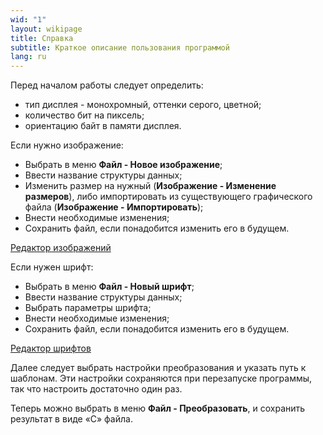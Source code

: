 ```yaml
---
wid: "1"
layout: wikipage
title: Справка
subtitle: Краткое описание пользования программой
lang: ru
---
```

Перед началом работы следует определить:

  *  тип дисплея - монохромный, оттенки серого, цветной;
  *  количество бит на пиксель;
  *  ориентацию байт в памяти дисплея.

Если нужно изображение:

  *  Выбрать в меню **Файл - Новое изображение**;
  *  Ввести название структуры данных;
  *  Изменить размер на нужный (**Изображение - Изменение размеров**), либо импортировать из существующего графического файла (**Изображение - Импортировать**);
  *  Внести необходимые изменения;
  *  Сохранить файл, если понадобится изменить его в будущем.

[Редактор изображений](./image/)

Если нужен шрифт:

  *  Выбрать в меню **Файл - Новый шрифт**;
  *  Ввести название структуры данных;
  *  Выбрать параметры шрифта;
  *  Внести необходимые изменения;
  *  Сохранить файл, если понадобится изменить его в будущем.

[Редактор шрифтов](./font/)

Далее следует выбрать настройки преобразования и указать путь к шаблонам. Эти настройки сохраняются при перезапуске программы, так что настроить достаточно один раз.

Теперь можно выбрать в меню **Файл - Преобразовать**, и сохранить результат в виде «С» файла.
